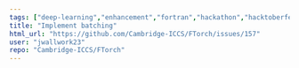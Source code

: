 ```yaml
---
tags: ["deep-learning","enhancement","fortran","hackathon","hacktoberfest","interoperability","libtorch","machine-learning","python","pytorch","torch"]
title: "Implement batching"
html_url: "https://github.com/Cambridge-ICCS/FTorch/issues/157"
user: "jwallwork23"
repo: "Cambridge-ICCS/FTorch"
---
```


